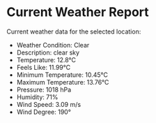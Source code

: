 # Current Weather Report
Current weather data for the selected location:
- Weather Condition: Clear
- Description: clear sky
- Temperature: 12.8°C
- Feels Like: 11.99°C
- Minimum Temperature: 10.45°C
- Maximum Temperature: 13.76°C
- Pressure: 1018 hPa
- Humidity: 71%
- Wind Speed: 3.09 m/s
- Wind Degree: 190°
